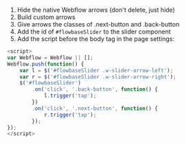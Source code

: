 
1. Hide the native Webflow arrows (don't delete, just hide)
2. Build custom arrows
3. Give arrows the classes of .next-button and .back-button
4. Add the id of `#flowbaseSlider` to the slider component
5. Add the script before the body tag in the page settings:

```javascript
<script>
var Webflow = Webflow || [];
Webflow.push(function() {
	var l = $('#flowbaseSlider .w-slider-arrow-left');
	var r = $('#flowbaseSlider .w-slider-arrow-right');
	$('#flowbaseSlider')
		.on('click', '.back-button', function() {
			l.trigger('tap');
		})
		.on('click', '.next-button', function() {
			r.trigger('tap');
		});
});
</script>
```
